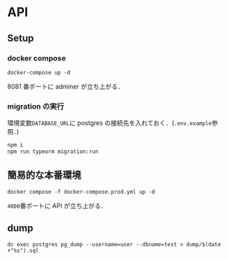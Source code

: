 # API

## Setup

### docker compose

```
docker-compose up -d
```

8081 番ポートに adminer が立ち上がる．

### migration の実行

環境変数`DATABASE_URL`に postgres の接続先を入れておく．(`.env.example`参照．)

```bash
npm i
npm run typeorm migration:run
```

## 簡易的な本番環境

```
docker compose -f docker-compose.prod.yml up -d
```

`4000`番ポートに API が立ち上がる．

## dump

```
dc exec postgres pg_dump --username=user --dbname=test > dump/$(date +"%s").sql
```
